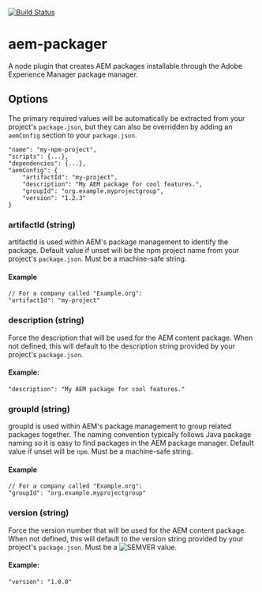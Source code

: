 [![Build Status](https://travis-ci.org/amclin/aem-packager.svg?branch=master)](https://travis-ci.org/amclin/aem-packager)
# aem-packager
A node plugin that creates AEM packages installable through the Adobe Experience Manager package manager.

## Options
The primary required values will be automatically be extracted from your project's `package.json`, but they can also be overridden by adding an `aemConfig` section to your `package.json`.

```
"name": "my-npm-project",
"scripts": {...},
"dependencies": {...},
"aemConfig": {
    "artifactId": "my-project",
    "description": "My AEM package for cool features.",
    "groupId": "org.example.myprojectgroup",
    "version": "1.2.3"
}
```

### artifactId (string)
artifactId is used within AEM's package management to identify the package. Default value if unset will be the npm project name from your project's `package.json`. Must be a machine-safe string.

#### Example
```
// For a company called "Example.org":
"artifactId": "my-project"
```

### description (string)
Force the description that will be used for the AEM content package. When not defined, this will default to the description string provided by your project's `package.json`.

#### Example:
```
"description": "My AEM package for cool features."
```

### groupId (string)
groupId is used within AEM's package management to group related packages together. The naming convention typically follows Java package naming so it is easy to find packages in the AEM package manager. Default value if unset will be `npm`. Must be a machine-safe string.

#### Example
```
// For a company called "Example.org":
"groupId": "org.example.myprojectgroup"
```

### version (string)
Force the version number that will be used for the AEM content package. When not defined, this will default to the version string provided by your project's `package.json`. Must be a ![SEMVER](https://semver.org/) value.

#### Example:
```
"version": "1.0.0"
```

